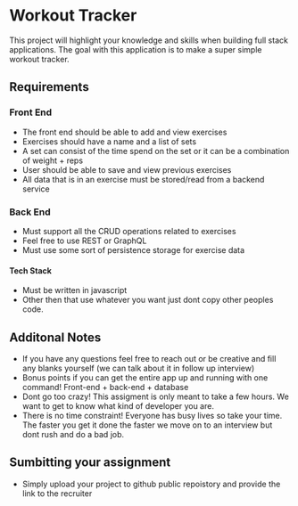 # Workout Tracker
This project will highlight your knowledge and skills when building full stack applications. The goal with this application is to make a super simple workout tracker. 

## Requirements

### Front End
- The front end should be able to add and view exercises
- Exercises should have a name and a list of sets
- A set can consist of the time spend on the set or it can be a combination of weight + reps
- User should be able to save and view previous exercises
- All data that is in an exercise must be stored/read from a backend service

### Back End
- Must support all the CRUD operations related to exercises
- Feel free to use REST or GraphQL
- Must use some sort of persistence storage for exercise data

#### Tech Stack
- Must be written in javascript
- Other then that use whatever you want just dont copy other peoples code.

## Additonal Notes
- If you have any questions feel free to reach out or be creative and fill any blanks yourself (we can talk about it in follow up interview)
- Bonus points if you can get the entire app up and running with one command! Front-end + back-end + database
- Dont go too crazy! This assigment is only meant to take a few hours. We want to get to know what kind of developer you are.
- There is no time constraint! Everyone has busy lives so take your time. The faster you get it done the faster we move on to an interview but dont rush and do a bad job.

## Sumbitting your assignment
- Simply upload your project to github public repoistory and provide the link to the recruiter
